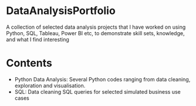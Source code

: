 # DataAnalysisPortfolio
A collection of selected data analysis projects that I have worked on using Python, SQL, Tableau, Power BI etc, to demonstrate skill sets, knowledge, and what I find interesting

# Contents
* Python Data Analysis: Several Python codes ranging from data cleaning, exploration and visualisation. 
* SQL: Data cleaning SQL queries for selected simulated business use cases
